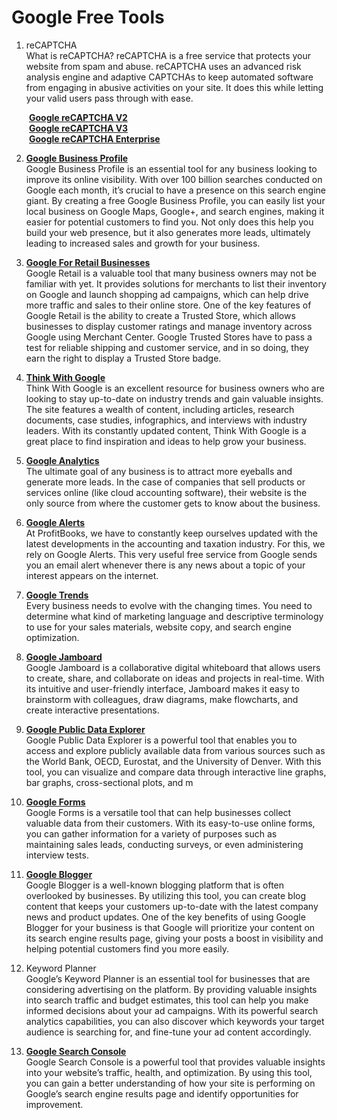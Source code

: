 # Google Free Tools

1. reCAPTCHA
<br>What is reCAPTCHA? reCAPTCHA is a free service that protects your website from spam and abuse. reCAPTCHA uses an advanced risk analysis engine and adaptive CAPTCHAs to keep automated software from engaging in abusive activities on your site. It does this while letting your valid users pass through with ease.


&emsp;&emsp;**[Google reCAPTCHA V2](https://www.google.com/recaptcha/admin/create)**
<br>&emsp;&emsp;**[Google reCAPTCHA V3](https://www.google.com/recaptcha/admin/create)**
<br>&emsp;&emsp;**[Google reCAPTCHA Enterprise](https://console.cloud.google.com/security/recaptcha)**

2. **[Google Business Profile](https://www.google.com/business/)**
<br>Google Business Profile is an essential tool for any business looking to improve its online visibility. With over 100 billion searches conducted on Google each month, it’s crucial to have a presence on this search engine giant.
By creating a free Google Business Profile, you can easily list your local business on Google Maps, Google+, and search engines, making it easier for potential customers to find you.
Not only does this help you build your web presence, but it also generates more leads, ultimately leading to increased sales and growth for your business.

3. **[Google For Retail Businesses](https://www.google.com/retail/solutions/merchant-center/)**
<br>Google Retail is a valuable tool that many business owners may not be familiar with yet. It provides solutions for merchants to list their inventory on Google and launch shopping ad campaigns, which can help drive more traffic and sales to their online store.
One of the key features of Google Retail is the ability to create a Trusted Store, which allows businesses to display customer ratings and manage inventory across Google using Merchant Center. Google Trusted Stores have to pass a test for reliable shipping and customer service, and in so doing, they earn the right to display a Trusted Store badge.


4. **[Think With Google](https://www.thinkwithgoogle.com/intl/en-apac/)**
<br>Think With Google is an excellent resource for business owners who are looking to stay up-to-date on industry trends and gain valuable insights. The site features a wealth of content, including articles, research documents, case studies, infographics, and interviews with industry leaders. With its constantly updated content, Think With Google is a great place to find inspiration and ideas to help grow your business.

5. **[Google Analytics](https://analytics.google.com/analytics/web/#/provision)**
<br>The ultimate goal of any business is to attract more eyeballs and generate more leads. In the case of companies that sell products or services online (like cloud accounting software), their website is the only source from where the customer gets to know about the business.

6. **[Google Alerts](https://www.google.com/alerts)**
<br>At ProfitBooks, we have to constantly keep ourselves updated with the latest developments in the accounting and taxation industry. For this, we rely on Google Alerts. This very useful free service from Google sends you an email alert whenever there is any news about a topic of your interest appears on the internet.

7. **[Google Trends](https://trends.google.com/home)**
<br>Every business needs to evolve with the changing times. You need to determine what kind of marketing language and descriptive terminology to use for your sales materials, website copy, and search engine optimization.

8. **[Google Jamboard](https://jamboard.google.com/?pli=1)**
<br>Google Jamboard is a collaborative digital whiteboard that allows users to create, share, and collaborate on ideas and projects in real-time. With its intuitive and user-friendly interface, Jamboard makes it easy to brainstorm with colleagues, draw diagrams, make flowcharts, and create interactive presentations.

9. **[Google Public Data Explorer]()**
<br>Google Public Data Explorer is a powerful tool that enables you to access and explore publicly available data from various sources such as the World Bank, OECD, Eurostat, and the University of Denver.
With this tool, you can visualize and compare data through interactive line graphs, bar graphs, cross-sectional plots, and m

10. **[Google Forms](https://www.google.com/forms/about/)**
<br>Google Forms is a versatile tool that can help businesses collect valuable data from their customers. With its easy-to-use online forms, you can gather information for a variety of purposes such as maintaining sales leads, conducting surveys, or even administering interview tests.

11. **[Google Blogger](https://www.blogger.com/)**
<br>Google Blogger is a well-known blogging platform that is often overlooked by businesses. By utilizing this tool, you can create blog content that keeps your customers up-to-date with the latest company news and product updates.
One of the key benefits of using Google Blogger for your business is that Google will prioritize your content on its search engine results page, giving your posts a boost in visibility and helping potential customers find you more easily.

12. Keyword Planner
<br>Google’s Keyword Planner is an essential tool for businesses that are considering advertising on the platform. By providing valuable insights into search traffic and budget estimates, this tool can help you make informed decisions about your ad campaigns. With its powerful search analytics capabilities, you can also discover which keywords your target audience is searching for, and fine-tune your ad content accordingly.

13. **[Google Search Console](https://search.google.com/search-console/welcome)**
<br>Google Search Console is a powerful tool that provides valuable insights into your website’s traffic, health, and optimization. By using this tool, you can gain a better understanding of how your site is performing on Google’s search engine results page and identify opportunities for improvement.
